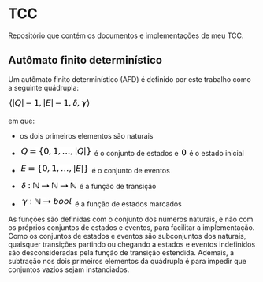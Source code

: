 # TCC
Repositório que contém os documentos e implementações de meu TCC.

## Autômato finito determinístico

Um autômato finito determinístico (AFD) é definido por este trabalho como a seguinte quádrupla:

![Quádrupla AFD](https://github.com/fil1pe/TCC/blob/master/Imagens/dfa.png)

em que:

* os dois primeiros elementos são naturais

* ![Conjunto de estados](https://github.com/fil1pe/TCC/blob/master/Imagens/state_set.png) é o conjunto de estados e ![Estado zero](https://github.com/fil1pe/TCC/blob/master/Imagens/0.png) é o estado inicial

* ![Conjunto de eventos](https://github.com/fil1pe/TCC/blob/master/Imagens/event_set.png) é o conjunto de eventos

* ![Função de transição](https://github.com/fil1pe/TCC/blob/master/Imagens/transition_function.png) é a função de transição

* ![Função de estados marcados](https://github.com/fil1pe/TCC/blob/master/Imagens/marked_states_function.png) é a função de estados marcados

As funções são definidas com o conjunto dos números naturais, e não com os próprios conjuntos de estados e eventos, para facilitar a implementação. Como os conjuntos de estados e eventos são subconjuntos dos naturais, quaisquer transições partindo ou chegando a estados e eventos indefinidos são desconsideradas pela função de transição estendida. Ademais, a subtração nos dois primeiros elementos da quádrupla é para impedir que conjuntos vazios sejam instanciados.
